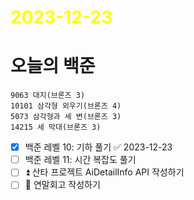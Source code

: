 # <span style="color:yellow">2023-12-23</span>

# 오늘의 백준
```level10-11
9063 대지(브론즈 3)
10101 삼각형 외우기(브론즈 4)
5073 삼각형과 세 변(브론즈 3)
14215 세 막대(브론즈 3)
```

- [x] 백준 레벨 10: 기하 풀기 ✅ 2023-12-23
- [ ] 백준 레벨 11: 시간 복잡도 풀기
- [ ] ⏫ 산타 프로젝트 AiDetailInfo API 작성하기
- [ ] 🔽 연말회고 작성하기
